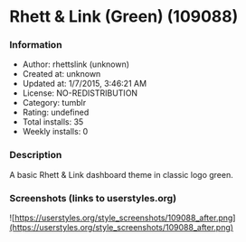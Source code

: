 # Rhett & Link (Green) (109088)

### Information
- Author: rhettslink (unknown)
- Created at: unknown
- Updated at: 1/7/2015, 3:46:21 AM
- License: NO-REDISTRIBUTION
- Category: tumblr
- Rating: undefined
- Total installs: 35
- Weekly installs: 0


### Description
A basic Rhett & Link dashboard theme in classic logo green.


### Screenshots (links to userstyles.org)
![https://userstyles.org/style_screenshots/109088_after.png](https://userstyles.org/style_screenshots/109088_after.png)


